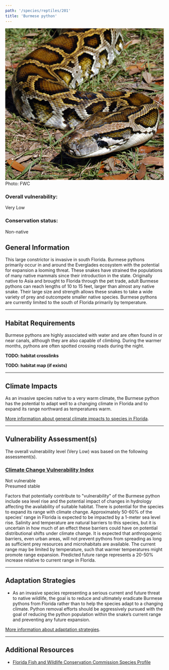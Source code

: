 ```yaml
---
path: '/species/reptiles/201'
title: 'Burmese python'
---
```


<content-header icon="snakes" title="Burmese python" subtitle="Python  molurus  bivittatus"></content-header>

<div id="TopSection">

<div class="header-photo"><img src="201.jpg" alt="Photo for Burmese python"/>
<figcaption>Photo: FWC</figcaption></div>

<div>

### Overall vulnerability:

<div class="vulnerability vulnerability-low">Very Low</div>

### Conservation status:

Non-native

</div>
</div>

## General Information

This large constrictor is invasive in south Florida.  Burmese pythons primarily occur in and around the Everglades ecosystem with the potential for expansion a looming threat.  These snakes have strained the populations of many native mammals since their introduction in the state.  Originally native to Asia and brought to Florida through the pet trade, adult Burmese pythons can reach lengths of 10 to 15 feet, larger than almost any native snake.  Their large size and strength allows these snakes to take a wide variety of prey and outcompete smaller native species.  Burmese pythons are currently limited to the south of Florida primarily by temperature.

<hr />

## Habitat Requirements



Burmese pythons are highly associated with water and are often found in or near canals, although they are also capable of climbing.  During the warmer months, pythons are often spotted crossing roads during the night.

**TODO: habitat crosslinks**

**TODO: habitat map (if exists)**

<hr />

## Climate Impacts

As an invasive species native to a very warm climate, the Burmese python has the potential to adapt well to a changing climate in Florida and to expand its range northward as temperatures warm.

[More information about general climate impacts to species in Florida](/impacts/species).



<hr />

## Vulnerability Assessment(s)

The overall vulnerability level (Very Low) was based on the following assessment(s).
#### 
<div class="vulnerability-header">
<h3><a href="/impacts/vulnerability/ccvi">Climate Change Vulnerability Index</a></h3>
<div class="vulnerability vulnerability-not">Not vulnerable <br/> Presumed stable</div>
</div> 

Factors that potentially contribute to "vulnerability" of the Burmese python include sea level rise and the potential impact of changes in hydrology affecting the availability of suitable habitat.  There is potential for the species to expand its range with climate change. Approximately 50-60% of the species' range in Florida is expected to be impacted by a 1-meter sea level rise. Salinity and temperature are natural barriers to this species, but it is uncertain in how much of an effect these barriers could have on potential distributional shifts under climate change.  It is expected that anthropogenic barriers, even urban areas, will not prevent pythons from spreading as long as sufficient prey resources and microhabitats are available.  The current range may be limited by temperature, such that warmer temperatures might promote range expansion.  Predicted future range represents a 20-50% increase relative to current range in Florida.


<hr />

## Adaptation Strategies

- As an invasive species representing a serious current and future threat to native wildlife, the goal is to reduce and ultimately eradicate Burmese pythons from Florida rather than to help the species adapt to a changing climate.  Python removal efforts should be aggressively pursued with the goal of reducing the python population within the snake’s current range and preventing any future expansion.

[More information about adaptation strategies](/strategies).

<hr />


## Additional Resources

- [Florida Fish and Wildlife Conservation Commission Species Profile](https://myfwc.com/wildlifehabitats/nonnatives/reptiles/snakes/burmese-python/)
